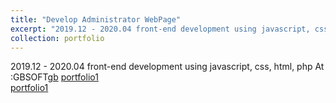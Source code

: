 ```yaml
---
title: "Develop Administrator WebPage"
excerpt: "2019.12 - 2020.04 front-end development using javascript, css, html, php <br/><img src='/images/portfolio-1-1.png'>"
collection: portfolio
---
```

2019.12 - 2020.04 front-end development using javascript, css, html, php
At :GBSOFT[gb](https://www.gb-soft.co.kr/en) 
[portfolio1](/images/portfolio_1.png)  
[portfolio1](/images/portfolio-1-1.png)  
